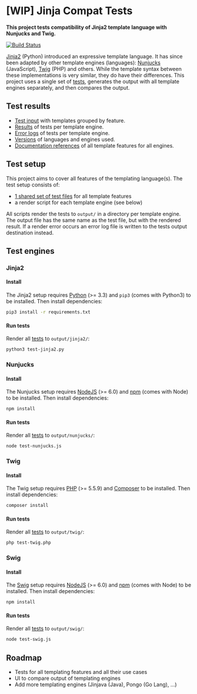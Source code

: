 # [WIP] Jinja Compat Tests

**This project tests compatibility of Jinja2 template language with Nunjucks and Twig.**

[![Build Status](https://travis-ci.org/jbmoelker/jinja-compat-tests.svg)](https://travis-ci.org/jbmoelker/jinja-compat-tests)

[Jinja2](http://jinja.pocoo.org/) (Python) introduced an expressive template language. It has since been adapted by other template engines (languages): [Nunjucks](https://mozilla.github.io/nunjucks/) (JavaScript), [Twig](http://twig.sensiolabs.org/) (PHP) and others. While the template syntax between these implementations is very similar, they do have their differences. This project uses a single set of [tests](tests/), generates the output with all template engines separately, and then compares the output.


## Test results

* [Test input](https://jbmoelker.github.io/jinja-compat-tests/api/tests.json) with templates grouped by feature.
* [Results](https://jbmoelker.github.io/jinja-compat-tests/api/results.json) of tests per template engine.
* [Error logs](https://jbmoelker.github.io/jinja-compat-tests/api/errors.json) of tests per template engine.
* [Versions](https://jbmoelker.github.io/jinja-compat-tests/api/versions.json) of languages and engines used.
* [Documentation references](https://jbmoelker.github.io/jinja-compat-tests/api/docs.json) of all template features for all engines.


## Test setup

This project aims to cover all features of the templating language(s). The test setup consists of:

* [1 shared set of test files](tests) for all template features
* a render script for each template engine (see below)

All scripts render the tests to `output/` in a directory per template engine. The output file has the same name as the test file, but with the rendered result. If a render error occurs an error log file is written to the tests output destination instead.


## Test engines

### Jinja2

#### Install

The Jinja2 setup requires [Python](https://www.python.org/) (>= 3.3) and `pip3` (comes with Python3) to be installed. Then install dependencies:

```bash
pip3 install -r requirements.txt
```

#### Run tests

Render all [tests](tests/) to `output/jinja2/`:

```bash
python3 test-jinja2.py
```


### Nunjucks

#### Install

The Nunjucks setup requires [NodeJS](https://nodejs.org/en/) (>= 6.0) and [npm](https://www.npmjs.com/) (comes with Node) to be installed. Then install dependencies:

```bash
npm install
```

#### Run tests

Render all [tests](tests/) to `output/nunjucks/`:

```bash
node test-nunjucks.js
```


### Twig

#### Install

The Twig setup requires [PHP](https://secure.php.net/) (>= 5.5.9) and [Composer](https://getcomposer.org/) to be installed. Then install dependencies:

```bash
composer install
```

#### Run tests

Render all [tests](tests/) to `output/twig/`:

```bash
php test-twig.php
```


### Swig

#### Install

The [Swig](https://github.com/voorhoede/swig#readme) setup requires [NodeJS](https://nodejs.org/en/) (>= 6.0) and [npm](https://www.npmjs.com/) (comes with Node) to be installed. Then install dependencies:

```bash
npm install
```

#### Run tests

Render all [tests](tests/) to `output/swig/`:

```bash
node test-swig.js
```


## Roadmap

* Tests for all templating features and all their use cases
* UI to compare output of templating engines
* Add more templating engines (Jinjava (Java), Pongo (Go Lang), ...)